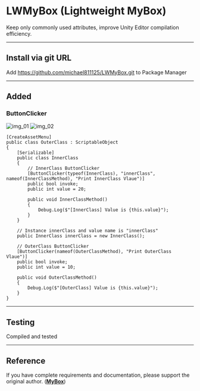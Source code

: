 # LWMyBox (Lightweight MyBox)

Keep only commonly used attributes, improve Unity Editor compilation efficiency.

---

## Install via git URL

Add https://github.com/michael811125/LWMyBox.git to Package Manager

---

## Added

### ButtonClicker

![img_01](https://github.com/michael811125/LWMyBox/assets/30960759/f4addb4e-0002-4708-a10e-201021f35736)
![img_02](https://github.com/michael811125/LWMyBox/assets/30960759/caa9d0cd-7be0-43a7-9334-b63936017942)

```
[CreateAssetMenu]
public class OuterClass : ScriptableObject
{
    [Serializable]
    public class InnerClass
    {
        // InnerClass ButtonClicker
        [ButtonClicker(typeof(InnerClass), "innerClass", nameof(InnerClassMethod), "Print InnerClass Vlaue")]
        public bool invoke;
        public int value = 20;

        public void InnerClassMethod()
        {
            Debug.Log($"[InnerClass] Value is {this.value}");
        }
    }

    // Instance innerClass and value name is "innerClass"
    public InnerClass innerClass = new InnerClass();

    // OuterClass ButtonClicker
    [ButtonClicker(nameof(OuterClassMethod), "Print OuterClass Vlaue")]
    public bool invoke;
    public int value = 10;

    public void OuterClassMethod()
    {
        Debug.Log($"[OuterClass] Value is {this.value}");
    }
}
```

---

## Testing

Compiled and tested

---

## Reference

If you have complete requirements and documentation, please support the original author. (**[MyBox](https://github.com/Deadcows/MyBox)**)
